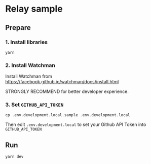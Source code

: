 # Relay sample

## Prepare

### 1. Install libraries

```shell
yarn
```

### 2. Install Watchman

Install Watchman from
https://facebook.github.io/watchman/docs/install.html

STRONGLY RECOMMEND for better developer experience.

### 3. Set `GITHUB_API_TOKEN`

```shell
cp .env.development.local.sample .env.development.local
```

Then edit `.env.development.local` to set your Github API Token into `GITHUB_API_TOKEN`

## Run

```shell
yarn dev
```
